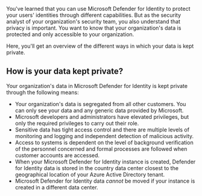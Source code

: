 You've learned that you can use Microsoft Defender for Identity to protect your users' identities through different capabilities. But as the security analyst of your organization's security team, you also understand that privacy is important. You want to know that your organization's data is protected and only accessible to your organization.

Here, you'll get an overview of the different ways in which your data is kept private.

## How is your data kept private?

Your organization's data in Microsoft Defender for Identity is kept private through the following means:

- Your organization's data is segregated from all other customers. You can only see your data and any generic data provided by Microsoft.
- Microsoft developers and administrators have elevated privileges, but only the required privileges to carry out their role.
- Sensitive data has tight access control and there are multiple levels of monitoring and logging and independent detection of malicious activity.
- Access to systems is dependent on the level of background verification of the personnel concerned and formal processes are followed when customer accounts are accessed.
- When your Microsoft Defender for Identity instance is created, Defender for Identity data is stored in the country data center closest to the geographical location of your Azure Active Directory tenant.
- Microsoft Defender for Identity data _cannot_ be moved if your instance is created in a different data center.
